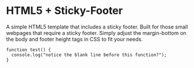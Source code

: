 # HTML5 + Sticky-Footer
A simple HTML5 template that includes a sticky footer. Built for those small webpages that require a sticky footer. Simply adjust the margin-bottom on the body and footer height tags in CSS to fit your needs.

```
function test() {
  console.log("notice the blank line before this function?");
}
```
